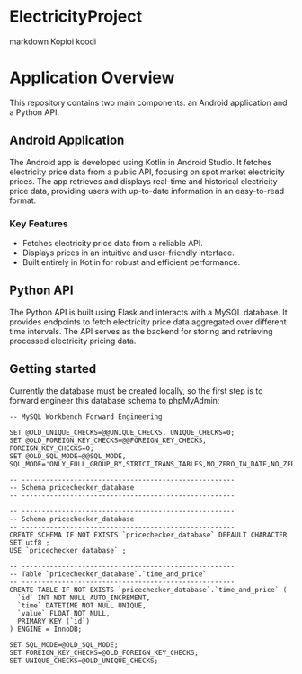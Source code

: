 # ElectricityProject


markdown
Kopioi koodi
# Application Overview

This repository contains two main components: an Android application and a Python API.

## Android Application
The Android app is developed using Kotlin in Android Studio. It fetches electricity price data from a public API, focusing on spot market electricity prices. The app retrieves and displays real-time and historical electricity price data, providing users with up-to-date information in an easy-to-read format.

### Key Features
- Fetches electricity price data from a reliable API.
- Displays prices in an intuitive and user-friendly interface.
- Built entirely in Kotlin for robust and efficient performance.

## Python API
The Python API is built using Flask and interacts with a MySQL database. It provides endpoints to fetch electricity price data aggregated over different time intervals. The API serves as the backend for storing and retrieving processed electricity pricing data.

## Getting started

Currently the database must be created locally, so the first step is to forward engineer this database schema to phpMyAdmin:

```
-- MySQL Workbench Forward Engineering

SET @OLD_UNIQUE_CHECKS=@@UNIQUE_CHECKS, UNIQUE_CHECKS=0;
SET @OLD_FOREIGN_KEY_CHECKS=@@FOREIGN_KEY_CHECKS, FOREIGN_KEY_CHECKS=0;
SET @OLD_SQL_MODE=@@SQL_MODE, SQL_MODE='ONLY_FULL_GROUP_BY,STRICT_TRANS_TABLES,NO_ZERO_IN_DATE,NO_ZERO_DATE,ERROR_FOR_DIVISION_BY_ZERO,NO_ENGINE_SUBSTITUTION';

-- -----------------------------------------------------
-- Schema pricechecker_database
-- -----------------------------------------------------

-- -----------------------------------------------------
-- Schema pricechecker_database
-- -----------------------------------------------------
CREATE SCHEMA IF NOT EXISTS `pricechecker_database` DEFAULT CHARACTER SET utf8 ;
USE `pricechecker_database` ;

-- -----------------------------------------------------
-- Table `pricechecker_database`.`time_and_price`
-- -----------------------------------------------------
CREATE TABLE IF NOT EXISTS `pricechecker_database`.`time_and_price` (
  `id` INT NOT NULL AUTO_INCREMENT,
  `time` DATETIME NOT NULL UNIQUE,
  `value` FLOAT NOT NULL,
  PRIMARY KEY (`id`)
) ENGINE = InnoDB;

SET SQL_MODE=@OLD_SQL_MODE;
SET FOREIGN_KEY_CHECKS=@OLD_FOREIGN_KEY_CHECKS;
SET UNIQUE_CHECKS=@OLD_UNIQUE_CHECKS;
```
